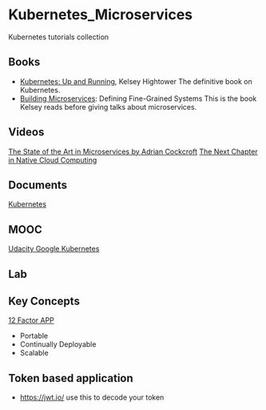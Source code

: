 # Kubernetes_Microservices
Kubernetes tutorials collection

## Books
* [Kubernetes: Up and Running](http://shop.oreilly.com/product/0636920043874.do), Kelsey Hightower The definitive book on Kubernetes. 
* [Building Microservices](http://shop.oreilly.com/product/0636920033158.do): Defining Fine-Grained Systems This is the book Kelsey reads before giving talks about microservices. 

## Videos
[The State of the Art in Microservices by Adrian Cockcroft](https://www.youtube.com/watch?v=pwpxq9-uw_0)
[The Next Chapter in Native Cloud Computing](https://www.youtube.com/watch?v=mPhjFYXoAD0)

## Documents
[Kubernetes](https://kubernetes.io/)

## MOOC
[Udacity Google Kubernetes](https://classroom.udacity.com/courses/ud615/lessons)

## Lab

## Key Concepts
[12 Factor APP](https://12factor.net/)
- Portable
- Continually Deployable
- Scalable

## Token based application
* https://jwt.io/ use this to decode your token
